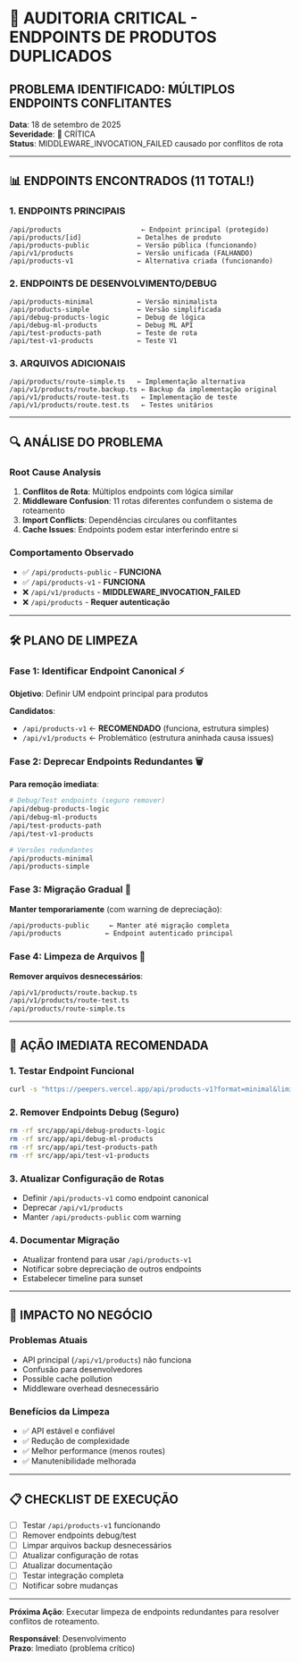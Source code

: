 # 🚨 AUDITORIA CRITICAL - ENDPOINTS DE PRODUTOS DUPLICADOS

## PROBLEMA IDENTIFICADO: MÚLTIPLOS ENDPOINTS CONFLITANTES

**Data**: 18 de setembro de 2025  
**Severidade**: 🔴 CRÍTICA  
**Status**: MIDDLEWARE_INVOCATION_FAILED causado por conflitos de rota

---

## 📊 ENDPOINTS ENCONTRADOS (11 TOTAL!)

### 1. **ENDPOINTS PRINCIPAIS**
```
/api/products                    ← Endpoint principal (protegido)
/api/products/[id]              ← Detalhes de produto
/api/products-public            ← Versão pública (funcionando)
/api/v1/products                ← Versão unificada (FALHANDO)
/api/products-v1                ← Alternativa criada (funcionando)
```

### 2. **ENDPOINTS DE DESENVOLVIMENTO/DEBUG**
```
/api/products-minimal           ← Versão minimalista
/api/products-simple            ← Versão simplificada  
/api/debug-products-logic       ← Debug de lógica
/api/debug-ml-products          ← Debug ML API
/api/test-products-path         ← Teste de rota
/api/test-v1-products           ← Teste V1
```

### 3. **ARQUIVOS ADICIONAIS**
```
/api/products/route-simple.ts   ← Implementação alternativa
/api/v1/products/route.backup.ts ← Backup da implementação original
/api/v1/products/route-test.ts   ← Implementação de teste
/api/v1/products/route.test.ts   ← Testes unitários
```

---

## 🔍 ANÁLISE DO PROBLEMA

### Root Cause Analysis
1. **Conflitos de Rota**: Múltiplos endpoints com lógica similar
2. **Middleware Confusion**: 11 rotas diferentes confundem o sistema de roteamento
3. **Import Conflicts**: Dependências circulares ou conflitantes
4. **Cache Issues**: Endpoints podem estar interferindo entre si

### Comportamento Observado
- ✅ `/api/products-public` - **FUNCIONA**
- ✅ `/api/products-v1` - **FUNCIONA** 
- ❌ `/api/v1/products` - **MIDDLEWARE_INVOCATION_FAILED**
- ❌ `/api/products` - **Requer autenticação**

---

## 🛠️ PLANO DE LIMPEZA

### Fase 1: Identificar Endpoint Canonical ⚡
**Objetivo**: Definir UM endpoint principal para produtos

**Candidatos**:
- `/api/products-v1` ← **RECOMENDADO** (funciona, estrutura simples)
- `/api/v1/products` ← Problemático (estrutura aninhada causa issues)

### Fase 2: Deprecar Endpoints Redundantes 🗑️
**Para remoção imediata**:
```bash
# Debug/Test endpoints (seguro remover)
/api/debug-products-logic
/api/debug-ml-products  
/api/test-products-path
/api/test-v1-products

# Versões redundantes
/api/products-minimal
/api/products-simple
```

### Fase 3: Migração Gradual 🔄
**Manter temporariamente** (com warning de depreciação):
```bash
/api/products-public     ← Manter até migração completa
/api/products           ← Endpoint autenticado principal
```

### Fase 4: Limpeza de Arquivos 📁
**Remover arquivos desnecessários**:
```bash
/api/v1/products/route.backup.ts
/api/v1/products/route-test.ts
/api/products/route-simple.ts
```

---

## 🎯 AÇÃO IMEDIATA RECOMENDADA

### 1. Testar Endpoint Funcional
```bash
curl -s "https://peepers.vercel.app/api/products-v1?format=minimal&limit=3"
```

### 2. Remover Endpoints Debug (Seguro)
```bash
rm -rf src/app/api/debug-products-logic
rm -rf src/app/api/debug-ml-products
rm -rf src/app/api/test-products-path
rm -rf src/app/api/test-v1-products
```

### 3. Atualizar Configuração de Rotas
- Definir `/api/products-v1` como endpoint canonical
- Deprecar `/api/v1/products` 
- Manter `/api/products-public` com warning

### 4. Documentar Migração
- Atualizar frontend para usar `/api/products-v1`
- Notificar sobre depreciação de outros endpoints
- Estabelecer timeline para sunset

---

## 🚨 IMPACTO NO NEGÓCIO

### Problemas Atuais
- API principal (`/api/v1/products`) não funciona
- Confusão para desenvolvedores
- Possible cache pollution
- Middleware overhead desnecessário

### Benefícios da Limpeza
- ✅ API estável e confiável
- ✅ Redução de complexidade
- ✅ Melhor performance (menos routes)
- ✅ Manutenibilidade melhorada

---

## 📋 CHECKLIST DE EXECUÇÃO

- [ ] Testar `/api/products-v1` funcionando
- [ ] Remover endpoints debug/test
- [ ] Limpar arquivos backup desnecessários
- [ ] Atualizar configuração de rotas
- [ ] Atualizar documentação
- [ ] Testar integração completa
- [ ] Notificar sobre mudanças

---

**Próxima Ação**: Executar limpeza de endpoints redundantes para resolver conflitos de roteamento.

**Responsável**: Desenvolvimento  
**Prazo**: Imediato (problema crítico)